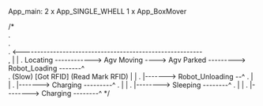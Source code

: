 App_main:
  2 x App_SINGLE_WHELL
  1 x App_BoxMover


/*    
.     
.     
.                              <---------------------------------------------------------\
,                              |                                                          | 
.   Locating ------------>   Agv Moving ----> Agv Parked ---------> Robot_Loading  -------^  
.    (Slow)   [Got RFID]           (Read Mark RFID)           |                           | 
.                                                             |-------> Robot_Unloading --^
.                                                             |                           |
.                                                             |-------> Charging ---------^
.                                                             |                           |
.                                                             |--------> Sleeping --------^
.                                                             |                           |
.                                                             |--------> Charging --------^
*/
